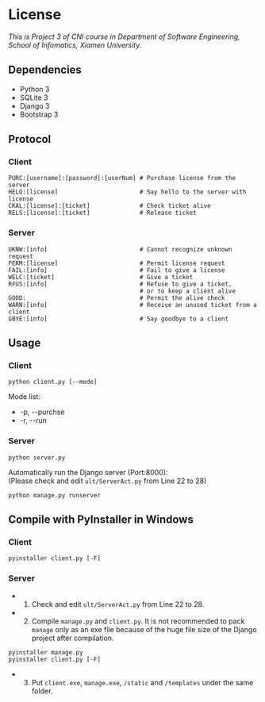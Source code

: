 # License
*This is Project 3 of CNI course in Department of Software Engineering, School of Infomatics, Xiamen University.*  

## Dependencies 
- Python 3
- SQLite 3
- Django 3
- Bootstrap 3

## Protocol
### Client
```
PURC:[username]:[password]:[userNum] # Purchase license from the server
HELO:[license]                       # Say hello to the server with license
CKAL:[license]:[ticket]              # Check ticket alive
RELS:[license]:[ticket]              # Release ticket
```
### Server
```
UKNW:[info]                          # Cannot recognize unknown request
PERM:[license]                       # Permit license request
FAIL:[info]                          # Fail to give a license
WELC:[ticket]                        # Give a ticket
RFUS:[info]                          # Refuse to give a ticket,
                                     # or to keep a client alive
GOOD:                                # Permit the alive check
WARN:[info]                          # Receive an unused ticket from a client
GBYE:[info]                          # Say goodbye to a client
```

## Usage
### Client
```
python client.py [--mode]
```
Mode list:
 - -p, --purchse
 - -r, --run
### Server
```
python server.py
```
Automatically run the Django server (Port:8000):  
(Please check and edit `ult/ServerAct.py` from Line 22 to 28)
```
python manage.py runserver
```

## Compile with PyInstaller in Windows
### Client
```
pyinstaller client.py [-F]
```
### Server
- 1. Check and edit `ult/ServerAct.py` from Line 22 to 28.
- 2. Compile `manage.py` and `client.py`. It is not recommended to pack `manage` only as an exe file because of the huge file size of the Django project after compilation.
```
pyinstaller manage.py
pyinstaller client.py [-F]
```
- 3. Put `client.exe`, `manage.exe`, `/static` and `/templates` under the same folder.